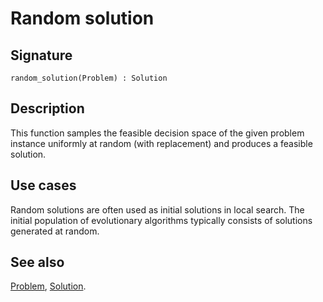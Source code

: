 <!--
SPDX-FileCopyrightText: © 2025 Authors of the ROAR-NET API Specification <https://github.com/roar-net/roar-net-api-spec/blob/main/AUTHORS>

SPDX-License-Identifier: CC-BY-4.0
-->

# Random solution

## Signature

```text
random_solution(Problem) : Solution
```

## Description

This function samples the feasible decision space of the given problem
instance uniformly at random (with replacement) and produces a
feasible solution.

## Use cases

Random solutions are often used as initial solutions in local
search. The initial population of evolutionary algorithms typically
consists of solutions generated at random.

## See also

[Problem](../types/Problem.md),
[Solution](../types/Solution.md).
